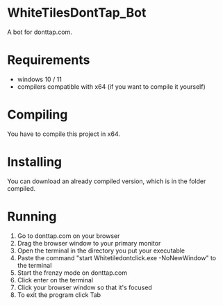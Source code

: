 # WhiteTilesDontTap_Bot
 A bot for donttap.com.
# Requirements
 - windows 10 / 11
 - compilers compatible with x64 (if you want to compile it yourself)
# Compiling
 You have to compile this project in x64.
# Installing
 You can download an already compiled version, which is in the folder compiled. 
# Running
 1. Go to donttap.com on your browser
 2. Drag the browser window to your primary monitor
 3. Open the terminal in the directory you put your executable
 4. Paste the command "start Whitetiledontclick.exe -NoNewWindow" to the terminal
 5. Start the frenzy mode on donttap.com
 6. Click enter on the terminal
 7. Click your browser window so that it's focused
 8. To exit the program click Tab
